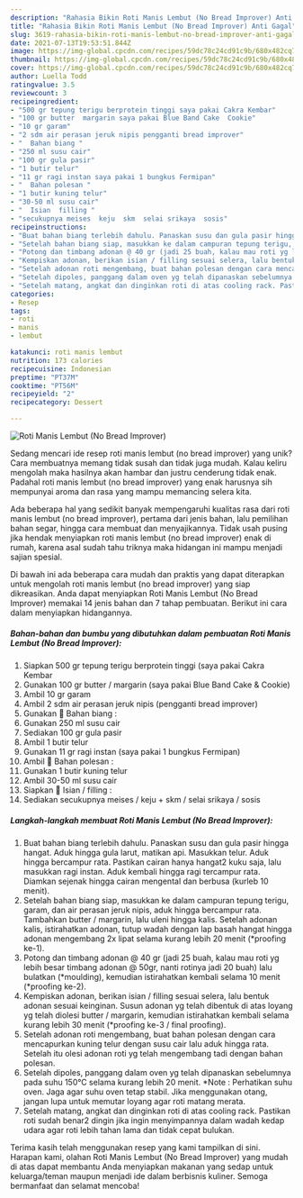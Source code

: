 ```yaml
---
description: "Rahasia Bikin Roti Manis Lembut (No Bread Improver) Anti Gagal"
title: "Rahasia Bikin Roti Manis Lembut (No Bread Improver) Anti Gagal"
slug: 3619-rahasia-bikin-roti-manis-lembut-no-bread-improver-anti-gagal
date: 2021-07-13T19:53:51.844Z
image: https://img-global.cpcdn.com/recipes/59dc78c24cd91c9b/680x482cq70/roti-manis-lembut-no-bread-improver-foto-resep-utama.jpg
thumbnail: https://img-global.cpcdn.com/recipes/59dc78c24cd91c9b/680x482cq70/roti-manis-lembut-no-bread-improver-foto-resep-utama.jpg
cover: https://img-global.cpcdn.com/recipes/59dc78c24cd91c9b/680x482cq70/roti-manis-lembut-no-bread-improver-foto-resep-utama.jpg
author: Luella Todd
ratingvalue: 3.5
reviewcount: 3
recipeingredient:
- "500 gr tepung terigu berprotein tinggi saya pakai Cakra Kembar"
- "100 gr butter  margarin saya pakai Blue Band Cake  Cookie"
- "10 gr garam"
- "2 sdm air perasan jeruk nipis pengganti bread improver"
- "  Bahan biang "
- "250 ml susu cair"
- "100 gr gula pasir"
- "1 butir telur"
- "11 gr ragi instan saya pakai 1 bungkus Fermipan"
- "  Bahan polesan "
- "1 butir kuning telur"
- "30-50 ml susu cair"
- "  Isian  filling "
- "secukupnya meises  keju  skm  selai srikaya  sosis"
recipeinstructions:
- "Buat bahan biang terlebih dahulu. Panaskan susu dan gula pasir hingga hangat. Aduk hingga gula larut, matikan api. Masukkan telur. Aduk hingga bercampur rata. Pastikan cairan hanya hangat2 kuku saja, lalu masukkan ragi instan. Aduk kembali hingga ragi tercampur rata. Diamkan sejenak hingga cairan mengental dan berbusa (kurleb 10 menit)."
- "Setelah bahan biang siap, masukkan ke dalam campuran tepung terigu, garam, dan air perasan jeruk nipis, aduk hingga bercampur rata. Tambahkan butter / margarin, lalu uleni hingga kalis. Setelah adonan kalis, istirahatkan adonan, tutup wadah dengan lap basah hangat hingga adonan mengembang 2x lipat selama kurang lebih 20 menit (*proofing ke-1)."
- "Potong dan timbang adonan @ 40 gr (jadi 25 buah, kalau mau roti yg lebih besar timbang adonan @ 50gr, nanti rotinya jadi 20 buah) lalu bulatkan (*moulding), kemudian istirahatkan kembali selama 10 menit (*proofing ke-2)."
- "Kempiskan adonan, berikan isian / filling sesuai selera, lalu bentuk adonan sesuai keinginan. Susun adonan yg telah dibentuk di atas loyang yg telah diolesi butter / margarin, kemudian istirahatkan kembali selama kurang lebih 30 menit (*proofing ke-3 / final proofing)."
- "Setelah adonan roti mengembang, buat bahan polesan dengan cara mencapurkan kuning telur dengan susu cair lalu aduk hingga rata. Setelah itu olesi adonan roti yg telah mengembang tadi dengan bahan polesan."
- "Setelah dipoles, panggang dalam oven yg telah dipanaskan sebelumnya pada suhu 150°C selama kurang lebih 20 menit. *Note : Perhatikan suhu oven. Jaga agar suhu oven tetap stabil. Jika menggunakan otang, jangan lupa untuk memutar loyang agar roti matang merata."
- "Setelah matang, angkat dan dinginkan roti di atas cooling rack. Pastikan roti sudah benar2 dingin jika ingin menyimpannya dalam wadah kedap udara agar roti lebih tahan lama dan tidak cepat bulukan."
categories:
- Resep
tags:
- roti
- manis
- lembut

katakunci: roti manis lembut 
nutrition: 173 calories
recipecuisine: Indonesian
preptime: "PT37M"
cooktime: "PT56M"
recipeyield: "2"
recipecategory: Dessert

---
```



![Roti Manis Lembut (No Bread Improver)](https://img-global.cpcdn.com/recipes/59dc78c24cd91c9b/680x482cq70/roti-manis-lembut-no-bread-improver-foto-resep-utama.jpg)

Sedang mencari ide resep roti manis lembut (no bread improver) yang unik? Cara membuatnya memang tidak susah dan tidak juga mudah. Kalau keliru mengolah maka hasilnya akan hambar dan justru cenderung tidak enak. Padahal roti manis lembut (no bread improver) yang enak harusnya sih mempunyai aroma dan rasa yang mampu memancing selera kita.

Ada beberapa hal yang sedikit banyak mempengaruhi kualitas rasa dari roti manis lembut (no bread improver), pertama dari jenis bahan, lalu pemilihan bahan segar, hingga cara membuat dan menyajikannya. Tidak usah pusing jika hendak menyiapkan roti manis lembut (no bread improver) enak di rumah, karena asal sudah tahu triknya maka hidangan ini mampu menjadi sajian spesial.




Di bawah ini ada beberapa cara mudah dan praktis yang dapat diterapkan untuk mengolah roti manis lembut (no bread improver) yang siap dikreasikan. Anda dapat menyiapkan Roti Manis Lembut (No Bread Improver) memakai 14 jenis bahan dan 7 tahap pembuatan. Berikut ini cara dalam menyiapkan hidangannya.

<!--inarticleads1-->

##### Bahan-bahan dan bumbu yang dibutuhkan dalam pembuatan Roti Manis Lembut (No Bread Improver):

1. Siapkan 500 gr tepung terigu berprotein tinggi (saya pakai Cakra Kembar
1. Gunakan 100 gr butter / margarin (saya pakai Blue Band Cake &amp; Cookie)
1. Ambil 10 gr garam
1. Ambil 2 sdm air perasan jeruk nipis (pengganti bread improver)
1. Gunakan  🍞 Bahan biang :
1. Gunakan 250 ml susu cair
1. Sediakan 100 gr gula pasir
1. Ambil 1 butir telur
1. Gunakan 11 gr ragi instan (saya pakai 1 bungkus Fermipan)
1. Ambil  🍞 Bahan polesan :
1. Gunakan 1 butir kuning telur
1. Ambil 30-50 ml susu cair
1. Siapkan  🍞 Isian / filling :
1. Sediakan secukupnya meises / keju + skm / selai srikaya / sosis




<!--inarticleads2-->

##### Langkah-langkah membuat Roti Manis Lembut (No Bread Improver):

1. Buat bahan biang terlebih dahulu. Panaskan susu dan gula pasir hingga hangat. Aduk hingga gula larut, matikan api. Masukkan telur. Aduk hingga bercampur rata. Pastikan cairan hanya hangat2 kuku saja, lalu masukkan ragi instan. Aduk kembali hingga ragi tercampur rata. Diamkan sejenak hingga cairan mengental dan berbusa (kurleb 10 menit).
1. Setelah bahan biang siap, masukkan ke dalam campuran tepung terigu, garam, dan air perasan jeruk nipis, aduk hingga bercampur rata. Tambahkan butter / margarin, lalu uleni hingga kalis. Setelah adonan kalis, istirahatkan adonan, tutup wadah dengan lap basah hangat hingga adonan mengembang 2x lipat selama kurang lebih 20 menit (*proofing ke-1).
1. Potong dan timbang adonan @ 40 gr (jadi 25 buah, kalau mau roti yg lebih besar timbang adonan @ 50gr, nanti rotinya jadi 20 buah) lalu bulatkan (*moulding), kemudian istirahatkan kembali selama 10 menit (*proofing ke-2).
1. Kempiskan adonan, berikan isian / filling sesuai selera, lalu bentuk adonan sesuai keinginan. Susun adonan yg telah dibentuk di atas loyang yg telah diolesi butter / margarin, kemudian istirahatkan kembali selama kurang lebih 30 menit (*proofing ke-3 / final proofing).
1. Setelah adonan roti mengembang, buat bahan polesan dengan cara mencapurkan kuning telur dengan susu cair lalu aduk hingga rata. Setelah itu olesi adonan roti yg telah mengembang tadi dengan bahan polesan.
1. Setelah dipoles, panggang dalam oven yg telah dipanaskan sebelumnya pada suhu 150°C selama kurang lebih 20 menit. *Note : Perhatikan suhu oven. Jaga agar suhu oven tetap stabil. Jika menggunakan otang, jangan lupa untuk memutar loyang agar roti matang merata.
1. Setelah matang, angkat dan dinginkan roti di atas cooling rack. Pastikan roti sudah benar2 dingin jika ingin menyimpannya dalam wadah kedap udara agar roti lebih tahan lama dan tidak cepat bulukan.




Terima kasih telah menggunakan resep yang kami tampilkan di sini. Harapan kami, olahan Roti Manis Lembut (No Bread Improver) yang mudah di atas dapat membantu Anda menyiapkan makanan yang sedap untuk keluarga/teman maupun menjadi ide dalam berbisnis kuliner. Semoga bermanfaat dan selamat mencoba!
